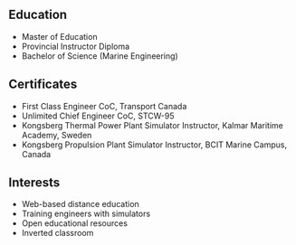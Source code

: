 
## Education

- Master of Education
- Provincial Instructor Diploma
- Bachelor of Science (Marine Engineering)

## Certificates

- First Class Engineer CoC, Transport Canada
- Unlimited Chief Engineer CoC, STCW-95
- Kongsberg Thermal Power Plant Simulator Instructor, Kalmar Maritime Academy, Sweden
- Kongsberg Propulsion Plant Simulator Instructor, BCIT Marine Campus, Canada

## Interests

- Web-based distance education
- Training engineers with simulators
- Open educational resources
- Inverted classroom

